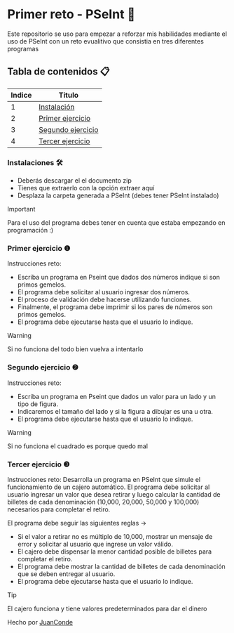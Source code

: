 # Primer reto - PSeInt 🚀
Este repositorio se uso para empezar a reforzar mis habilidades mediante el uso de PSeInt con un reto evualitivo que consistia en tres diferentes programas

## Tabla de contenidos 📋
| Indice | Titulo  |
|--|--|
| 1 | [Instalación](#instalaciones) |
| 2 | [Primer ejercicio](#primer-ejercicio) |
| 3 | [Segundo ejercicio](#segundo-ejercicio) |
| 4 | [Tercer ejercicio](#tercer-ejercicio) |


### Instalaciones 🛠️
- Deberás descargar el el documento zip 
- Tienes que extraerlo con la opción extraer aquí
- Desplaza la carpeta generada a PSeInt (debes tener PSeInt instalado)

> [!IMPORTANT]
> Para el uso del programa debes tener en cuenta que estaba empezando en programación :)

### Primer ejercicio ❶

Instrucciones reto: 
- Escriba un programa en Pseint que dados dos números indique si son primos gemelos.
- El programa debe solicitar al usuario ingresar dos números.
- El proceso de validación debe hacerse utilizando funciones.
- Finalmente, el programa debe imprimir si los pares de números son primos gemelos.
- El programa debe ejecutarse hasta que el usuario lo indique.

> [!WARNING]
> Si no funciona del todo bien vuelva a intentarlo

### Segundo ejercicio ❷

Instrucciones reto:
- Escriba un programa en Pseint que dados un valor para un lado y un tipo de figura.
- Indicaremos el tamaño del lado y si la figura a dibujar es una u otra.
- El programa debe ejecutarse hasta que el usuario lo indique.
  
> [!WARNING]
> Si no funciona el cuadrado es porque quedo mal 

### Tercer ejercicio ❸

Instrucciones reto:
Desarrolla un programa en PSeInt que simule el funcionamiento de un cajero automático. El programa debe solicitar al usuario ingresar un valor que desea retirar y luego calcular la cantidad de billetes de cada denominación (10,000, 20,000, 50,000 y 100,000) necesarios para completar el retiro.

El programa debe seguir las siguientes reglas ->
- Si el valor a retirar no es múltiplo de 10,000, mostrar un mensaje de error y solicitar al usuario que ingrese un valor válido.
- El cajero debe dispensar la menor cantidad posible de billetes para completar el retiro.
- El programa debe mostrar la cantidad de billetes de cada denominación que se deben entregar al usuario.
- El programa debe ejecutarse hasta que el usuario lo indique.

> [!TIP]
> El cajero funciona y tiene valores predeterminados para dar el dinero

Hecho por [JuanConde](https://github.com/juanconde025)
